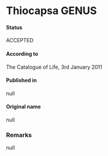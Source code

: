 # Thiocapsa GENUS

#### Status
ACCEPTED

#### According to
The Catalogue of Life, 3rd January 2011

#### Published in
null

#### Original name
null

### Remarks
null